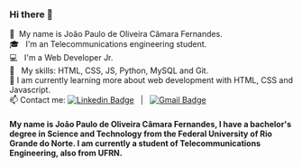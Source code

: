 ### Hi there 👋



:wave:  &nbsp;My name is João Paulo de Oliveira Câmara Fernandes. <br>
:mortar_board:  &nbsp; I'm an Telecommunications engineering student. <br>
:computer:  &nbsp; I'm a Web Developer Jr. <br>
:dart: &nbsp; My skills: HTML, CSS, JS, Python, MySQL and Git. <br>
🌱 I am currently learning more about web development with HTML, CSS and Javascript. <br>
📫 Contact me: [![Linkedin Badge](https://img.shields.io/badge/-João_Paulo_Fernandes-blue?style=flat-square&logo=Linkedin&logoColor=white&link=https://www.linkedin.com/in/tgmarinho/)](https://www.linkedin.com/in/joaopaulo-fernandes) &nbsp; | &nbsp;
[![Gmail Badge](https://img.shields.io/badge/-jpocf19@gmail.com-c14438?style=flat-square&logo=Gmail&logoColor=white&link=mailto:jpocf19@gmail.com.com)](mailto:jpocf19@gmail.com)
<br>

#### My name is João Paulo de Oliveira Câmara Fernandes, I have a bachelor's degree in Science and Technology from the Federal University of Rio Grande do Norte. I am currently a student of Telecommunications Engineering, also from UFRN.
